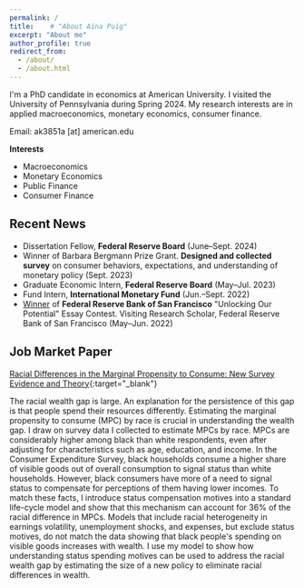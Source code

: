 ```yaml
---
permalink: /
title:    # "About Aina Puig"
excerpt: "About me"
author_profile: true
redirect_from: 
  - /about/
  - /about.html
---
```


I'm a PhD candidate in economics at American University. I visited the University of Pennsylvania during Spring 2024. My research interests are in applied macroeconomics, monetary economics, consumer finance. 

Email: ak3851a [at] american.edu

__Interests__
<ul>
  <li>Macroeconomics</li>
  <li>Monetary Economics</li>
  <li>Public Finance</li>
  <li>Consumer Finance</li>
</ul>

Recent News
------
<ul>
  <li>Dissertation Fellow, <b>Federal Reserve Board</b> (June–Sept. 2024)</li>
  <li>Winner of Barbara Bergmann Prize Grant. <b>Designed and collected survey</b> on consumer behaviors, expectations, and understanding of monetary policy (Sept. 2023)</li>
  <li>Graduate Economic Intern, <b>Federal Reserve Board</b> (May–Jul. 2023)</li>
  <li>Fund Intern, <b>International Monetary Fund</b> (Jun.–Sept. 2022)</li>
  <li><a href="https://www.frbsf.org/news-and-media/news-articles/press-releases/2022/05/san-francisco-fed-honors-graduate-students-from-american-university-uc-irvine-in-unlocking-our-potential-program/">Winner</a> of <b>Federal Reserve Bank of San Francisco</b> "Unlocking Our Potential" Essay Contest. Visiting Research Scholar, Federal Reserve Bank of San Francisco (May–Jun. 2022) </li>
</ul>



Job Market Paper
------
[Racial Differences in the Marginal Propensity to Consume: New Survey Evidence and Theory](http://ainapuig.github.io/files/papers/Paper_MPC_Race_AinaPuig.pdf){:target="_blank"}

The racial wealth gap is large. An explanation for the persistence of this gap is that people spend their resources differently. Estimating the marginal propensity to consume (MPC) by race is crucial in understanding the wealth gap. I draw on survey data I collected to estimate MPCs by race. MPCs are considerably higher among black than white respondents, even after adjusting for characteristics such as age, education, and income. In the Consumer Expenditure Survey, black households consume a higher share of visible goods out of overall consumption to signal status than white households. However, black consumers have more of a need to signal status to compensate for perceptions of them having lower incomes. To match these facts, I introduce status compensation motives into a standard life-cycle model and show that this mechanism can account for 36% of the racial difference in MPCs. Models that include racial heterogeneity in earnings volatility, unemployment shocks, and expenses, but exclude status motives, do not match the data showing that black people's spending on visible goods increases with wealth. I use my model to show how understanding status spending motives can be used to address the racial wealth gap by estimating the size of a new policy to eliminate racial differences in wealth.

